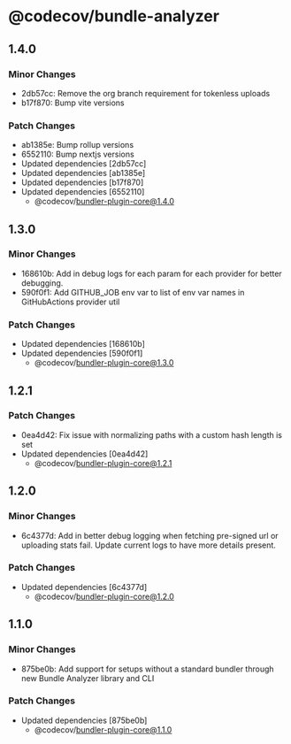 # @codecov/bundle-analyzer

## 1.4.0

### Minor Changes

- 2db57cc: Remove the org branch requirement for tokenless uploads
- b17f870: Bump vite versions

### Patch Changes

- ab1385e: Bump rollup versions
- 6552110: Bump nextjs versions
- Updated dependencies [2db57cc]
- Updated dependencies [ab1385e]
- Updated dependencies [b17f870]
- Updated dependencies [6552110]
  - @codecov/bundler-plugin-core@1.4.0

## 1.3.0

### Minor Changes

- 168610b: Add in debug logs for each param for each provider for better debugging.
- 590f0f1: Add GITHUB_JOB env var to list of env var names in GitHubActions provider util

### Patch Changes

- Updated dependencies [168610b]
- Updated dependencies [590f0f1]
  - @codecov/bundler-plugin-core@1.3.0

## 1.2.1

### Patch Changes

- 0ea4d42: Fix issue with normalizing paths with a custom hash length is set
- Updated dependencies [0ea4d42]
  - @codecov/bundler-plugin-core@1.2.1

## 1.2.0

### Minor Changes

- 6c4377d: Add in better debug logging when fetching pre-signed url or uploading stats fail. Update current logs to have more details present.

### Patch Changes

- Updated dependencies [6c4377d]
  - @codecov/bundler-plugin-core@1.2.0

## 1.1.0

### Minor Changes

- 875be0b: Add support for setups without a standard bundler through new Bundle Analyzer library and CLI

### Patch Changes

- Updated dependencies [875be0b]
  - @codecov/bundler-plugin-core@1.1.0
